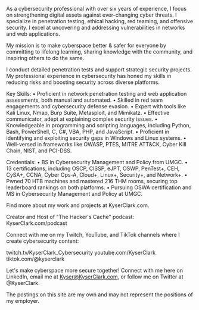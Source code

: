 As a cybersecurity professional with over six years of experience, I focus on strengthening digital assets against ever-changing cyber threats. I specialize in penetration testing, ethical hacking, red teaming, and offensive security. I excel at uncovering and addressing vulnerabilities in networks and web applications.

My mission is to make cyberspace better & safer for everyone by committing to lifelong learning, sharing knowledge with the community, and inspiring others to do the same.

I conduct detailed penetration tests and support strategic security projects. My professional experience in cybersecurity has honed my skills in reducing risks and boosting security across diverse platforms.

Key Skills:
• Proficient in network penetration testing and web application assessments, both manual and automated.
• Skilled in red team engagements and cybersecurity defense evasion.
• Expert with tools like Kali Linux, Nmap, Burp Suite, Metasploit, and Mimikatz.
• Effective communicator, adept at explaining complex security issues.
• Knowledgeable in programming and scripting languages, including Python, Bash, PowerShell, C, C#, VBA, PHP, and JavaScript.
• Proficient in identifying and exploiting security gaps in Windows and Linux systems.
• Well-versed in frameworks like OWASP, PTES, MITRE ATT&CK, Cyber Kill Chain, NIST, and PCI-DSS.

Credentials:
• BS in Cybersecurity Management and Policy from UMGC.
• 13 certifications, including OSCP, CISSP, eJPT, OSWP, PenTest+, CEH, CySA+, CCNA, Cyber Ops-A, Cloud+, Linux+, Security+, and Network+.
• Pwned 70 HTB machines and mastered 216 THM rooms, securing top leaderboard rankings on both platforms.
• Pursuing OSWA certification and MS in Cybersecurity Management and Policy at UMGC.

Find more about my work and projects at KyserClark.com. 

Creator and Host of "The Hacker's Cache" podcast: KyserClark.com/podcast

Connect with me on my Twitch, YouTube, and TikTok channels where I create cybersecurity content:

twitch.tv/KyserClark_Cybersecurity 
youtube.com/KyserClark
tiktok.com/@kyserclark

Let's make cyberspace more secure together! Connect with me here on LinkedIn, email me at Kyser@KyserClark.com, or follow me on Twitter at @KyserClark.

The postings on this site are my own and may not represent the positions of my employer.
